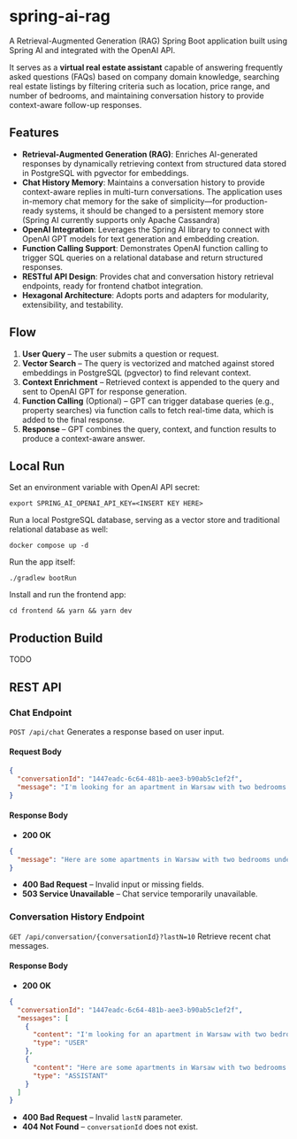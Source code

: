 # spring-ai-rag

A Retrieval-Augmented Generation (RAG) Spring Boot application built using Spring AI and integrated with the OpenAI API.

It serves as a **virtual real estate assistant** capable of answering frequently asked questions (FAQs) based on company domain knowledge, searching real estate listings by filtering criteria such as location, price range, and number of bedrooms, and maintaining conversation history to provide context-aware follow-up responses.

## Features

- **Retrieval-Augmented Generation (RAG)**: Enriches AI-generated responses by dynamically retrieving context from structured data stored in PostgreSQL with pgvector for embeddings.
- **Chat History Memory**: Maintains a conversation history to provide context-aware replies in multi-turn conversations. The application uses in-memory chat memory for the sake of simplicity—for production-ready systems, it should be changed to a persistent memory store (Spring AI currently supports only Apache Cassandra)
- **OpenAI Integration**: Leverages the Spring AI library to connect with OpenAI GPT models for text generation and embedding creation.
- **Function Calling Support**: Demonstrates OpenAI function calling to trigger SQL queries on a relational database and return structured responses.
- **RESTful API Design**: Provides chat and conversation history retrieval endpoints, ready for frontend chatbot integration.
- **Hexagonal Architecture**: Adopts ports and adapters for modularity, extensibility, and testability.

## Flow

1.	**User Query** – The user submits a question or request.
2.	**Vector Search** – The query is vectorized and matched against stored embeddings in PostgreSQL (pgvector) to find relevant context.
3.	**Context Enrichment** – Retrieved context is appended to the query and sent to OpenAI GPT for response generation.
4.	**Function Calling** (Optional) – GPT can trigger database queries (e.g., property searches) via function calls to fetch real-time data, which is added to the final response.
5.	**Response** – GPT combines the query, context, and function results to produce a context-aware answer.

## Local Run

Set an environment variable with OpenAI API secret:

```shell
export SPRING_AI_OPENAI_API_KEY=<INSERT KEY HERE>
```

Run a local PostgreSQL database, serving as a vector store and traditional relational database as well:

```shell
docker compose up -d
```

Run the app itself:

```shell
./gradlew bootRun
```

Install and run the frontend app:

```shell
cd frontend && yarn && yarn dev
```

## Production Build

TODO

## REST API

### Chat Endpoint

`POST /api/chat`
Generates a response based on user input.  

#### Request Body
```json
{
  "conversationId": "1447eadc-6c64-481b-aee3-b90ab5c1ef2f",
  "message": "I'm looking for an apartment in Warsaw with two bedrooms under 1 million PLN."
}
```

#### Response Body
- **200 OK**

```json
{
  "message": "Here are some apartments in Warsaw with two bedrooms under 1 million PLN:\n\n1. Apartment in Mokotów – 850,000 PLN, 2 bedrooms, 70 m².\n2. Apartment in Wola – 950,000 PLN, 2 bedrooms, 80 m².\n\nWould you like more details about any of these listings?"
}
```

- **400 Bad Request** – Invalid input or missing fields.
- **503 Service Unavailable** – Chat service temporarily unavailable.

### Conversation History Endpoint

`GET /api/conversation/{conversationId}?lastN=10`
Retrieve recent chat messages.

#### Response Body
- **200 OK**

```json
{
  "conversationId": "1447eadc-6c64-481b-aee3-b90ab5c1ef2f",
  "messages": [
    {
      "content": "I'm looking for an apartment in Warsaw with two bedrooms under 1 million PLN.",
      "type": "USER"
    },
    {
      "content": "Here are some apartments in Warsaw with two bedrooms under 1 million PLN:\n\n1. Apartment in Mokotów – 850,000 PLN, 2 bedrooms, 70 m².\n2. Apartment in Wola – 950,000 PLN, 2 bedrooms, 80 m².\n\nWould you like more details about any of these listings?",
      "type": "ASSISTANT"
    }
  ]
}
```

- **400 Bad Request** – Invalid `lastN` parameter.
- **404 Not Found** – `conversationId` does not exist.
